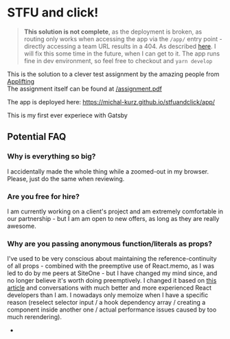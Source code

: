 # STFU and click!

> **This solution is not complete**, as the deployment is broken, as routing only works when accessing the app via the `/app/` entry point - directly accessing a team URL results in a 404. As described [here](https://stackoverflow.com/questions/64412745/gatsby-dynamic-routing-breaks-upon-gh-pages-deploy). I will fix this some time in the future, when I can get to it. The app runs fine in dev environment, so feel free to checkout and `yarn develop`

This is the solution to a clever test assignment by the amazing people from [Applifting](https://www.applifting.cz/)   
The assignment itself can be found at [/assignment.pdf](assignment.pdf)

The app is deployed here: https://michal-kurz.github.io/stfuandclick/app/  

This is my first ever experiece with Gatsby

 ## Potential FAQ
 ### Why is everything so big?
 I accidentally made the whole thing while a zoomed-out in my browser. Please, just do the same when reviewing.
 
 ### Are you free for hire?
 I am currently working on a client's project and am extremely comfortable in our partnership - but I am  am open to new offers, as long as they are really awesome. 

 ### Why are you passing anonymous function/literals as props?
 I've used to be very conscious about maintaining the reference-continuity of all props - combined with the preemptive use of React.memo, as I was led to do by me peers at SiteOne - but I have changed my mind since, and no longer believe it's worth doing preemptively. I changed it based on [this article](https://kentcdodds.com/blog/usememo-and-usecallback) and conversations with much better and more experienced React developers than I am. I nowadays only memoize when I have a specific reason (reselect selector input / a hook dependency array / creating a component inside another one / actual performance issues caused by too much rerendering). 
  
  -
